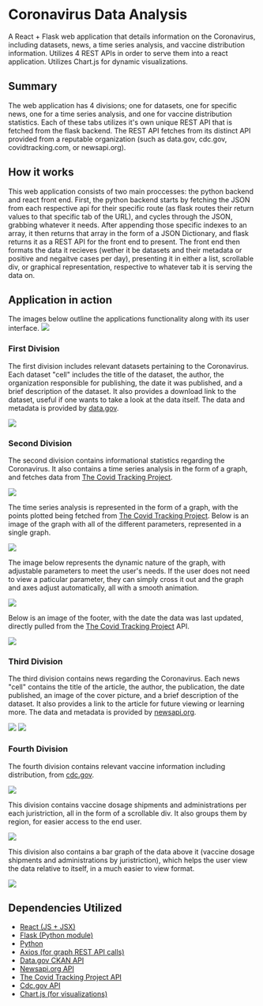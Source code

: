 # Coronavirus Data Analysis
A React + Flask web application that details information on the Coronavirus, including datasets, news, a time series analysis, and vaccine distribution information. Utilizes 4 REST APIs in order to serve them into a react application. Utilizes Chart.js for dynamic visualizations. 

## Summary
The web application has 4 divisions; one for datasets, one for specific news, one for a time series analysis, and one for vaccine distribution statistics. Each of these tabs utilizes it's own unique REST API that is fetched from the flask backend. The REST API fetches from its distinct API provided from a reputable organization (such as data.gov, cdc.gov, covidtracking.com, or newsapi.org).

## How it works
This web application consists of two main proccesses: the python backend and react front end. First, the python backend starts by fetching the JSON from each respective api for their specific route (as flask routes their return values to that specific tab of the URL), and cycles through the JSON, grabbing whatever it needs. After appending those specific indexes to an array, it then returns that array in the form of a JSON Dictionary, and flask returns it as a REST API for the front end to present. The front end then formats the data it recieves (wether it be datasets and their metadata or positive and negaitve cases per day), presenting it in either a list, scrollable div, or graphical representation, respective to whatever tab it is serving the data on. 

## Application in action
The images below outline the applications functionality along with its user interface.
![](img/img11.png)

### First Division
The first division includes relevant datasets pertaining to the Coronavirus. Each dataset "cell" includes the title of the dataset, the author, the organization responsible for publishing, the date it was published, and a brief description of the dataset. It also provides a download link to the dataset, useful if one wants to take a look at the data itself. The data and metadata is provided by [data.gov](https://data.gov).

![](img/img10.png)

### Second Division
The second division contains informational statistics regarding the Coronavirus. It also contains a time series analysis in the form of a graph, and fetches data from [The Covid Tracking Project](https://covidtracking.com).

![](img/img9.png)

The time series analysis is represented in the form of a graph, with the points plotted being fetched from [The Covid Tracking Project](https://covidtracking.com). Below is an image of the graph with all of the different parameters, represented in a single graph.

![](img/img8.png)

The image below represents the dynamic nature of the graph, with adjustable parameters to meet the user's needs. If the user does not need to view a paticular parameter, they can simply cross it out and the graph and axes adjust automatically, all with a smooth animation.

![](img/img7.png)

Below is an image of the footer, with the date the data was last updated, directly pulled from the [The Covid Tracking Project](https://covidtracking.com) API.

![](img/img6.png)

### Third Division
The third division contains news regarding the Coronavirus. Each news "cell" contains the title of the article, the author, the publication, the date published, an image of the cover picture, and a brief description of the dataset. It also provides a link to the article for future viewing or learning more. The data and metadata is provided by [newsapi.org](https://newsapi.org).

![](img/img5.png)
![](img/img4.png)

### Fourth Division
The fourth division contains relevant vaccine information including distribution, from [cdc.gov](https://cdc.gov). 

![](img/img3.png)

This division contains vaccine dosage shipments and administrations per each juristriction, all in the form of a scrollable div. It also groups them by region, for easier access to the end user.

![](img/img2.png)

This division also contains a bar graph of the data above it (vaccine dosage shipments and administrations by juristriction), which helps the user view the data relative to itself, in a much easier to view format. 

![](img/img1.png)

## Dependencies Utilized
- [React (JS + JSX)](https://reactjs.org)
- [Flask (Python module)](https://flask.palletsprojects.com/en/1.1.x/)
- [Python](https://www.python.org)
- [Axios (for graph REST API calls)](https://www.npmjs.com/package/axios)
- [Data.gov CKAN API](https://data.gov)
- [Newsapi.org API](https://newsapi.org)
- [The Covid Tracking Project API](https://covidtracking.com)
- [Cdc.gov API](https://cdc.gov)
- [Chart.js (for visualizations)](https://www.chartjs.org)
